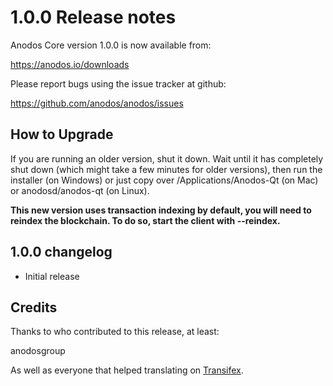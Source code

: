 1.0.0 Release notes
====================

Anodos Core version 1.0.0 is now available from:

  https://anodos.io/downloads

Please report bugs using the issue tracker at github:

  https://github.com/anodos/anodos/issues


How to Upgrade
--------------

If you are running an older version, shut it down. Wait until it has completely
shut down (which might take a few minutes for older versions), then run the
installer (on Windows) or just copy over /Applications/Anodos-Qt (on Mac) or
anodosd/anodos-qt (on Linux).

**This new version uses transaction indexing by default, you will need to reindex 
the blockchain. To do so, start the client with --reindex.**


1.0.0 changelog
----------------
- Initial release


Credits
--------

Thanks to who contributed to this release, at least:

anodosgroup

As well as everyone that helped translating on [Transifex](https://www.transifex.com/projects/p/anodos/).
